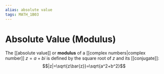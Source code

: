 ```yaml
---
alias: absolute value
tags: MATH_1B03
---
```

# Absolute Value (Modulus)
The [[absolute value]] or **modulus** of a [[complex numbers|complex number]] $z=a+bi$ is defined by the square root of $z$ and its [[conjugate]]:
$$|z|=\sqrt{z\bar{z}}=\sqrt{a^2+b^2}$$